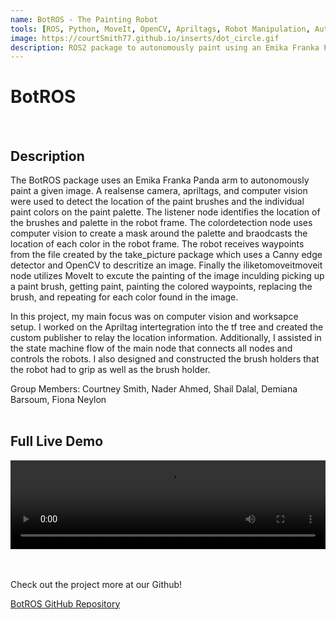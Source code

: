 ```yaml
---
name: BotROS - The Painting Robot
tools: [ROS, Python, MoveIt, OpenCV, Apriltags, Robot Manipulation, Autonomy]
image: https://courtSmith77.github.io/inserts/dot_circle.gif
description: ROS2 package to autonomously paint using an Emika Franka Panda arm.
---
```


# BotROS
<br>

## Description
The BotROS package uses an Emika Franka Panda arm to autonomously paint a given image. A realsense camera, apriltags, and computer vision were used to detect the location of the paint brushes and the individual paint colors on the paint palette. The listener node identifies the location of the brushes and palette in the robot frame. The colordetection node uses computer vision to create a mask around the palette and braodcasts the location of each color in the robot frame. The robot receives waypoints from the file created by the take_picture package which uses a Canny edge detector and OpenCV to descritize an image. Finally the iliketomoveitmoveit node utilizes MoveIt to excute the painting of the image inculding picking up a paint brush, getting paint, painting the colored waypoints, replacing the brush, and repeating for each color found in the image.

In this project, my main focus was on computer vision and worksapce setup. I worked on the Apriltag intertegration into the tf tree and created the custom publisher to relay the location information. Additionally, I assisted in the state machine flow of the main node that connects all nodes and controls the robots. I also designed and constructed the brush holders that the robot had to grip as well as the brush holder.

Group Members: Courtney Smith, Nader Ahmed, Shail Dalal, Demiana Barsoum, Fiona Neylon
<br>
<br>

## Full Live Demo

<center>
    <div style="position: relative; padding-bottom: 28.125%; height:0; overflow: hidden;">
        <video src="https://github.com/courtSmith77/courtSmith77.github.io/assets/144190404/fb37594d-d09f-4ebd-a2ed-cee12fe6d586" controls style="position: absolute; top:0; left:0; width: 100%; height: 100%;"></video>
    </div>
</center>

<br>
<br>

<!-- ## Subsystems

### MoveIt

### Computer Vision

<br> -->

Check out the project more at our Github!

<!-- hyperlink to github -->
<a href="https://github.com/courtSmith77/BotROS">BotROS GitHub Repository</a>
